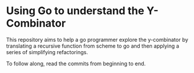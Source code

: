 # Using Go to understand the Y-Combinator

This repository aims to help a go programmer explore the y-combinator by
translating a recursive function from scheme to go and then applying a series
of simplifying refactorings.

To follow along, read the commits from beginning to end.
